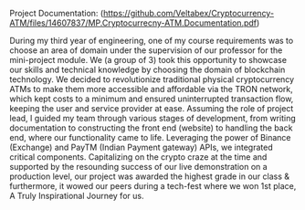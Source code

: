 Project Documentation: (https://github.com/Veltabex/Cryptocurrency-ATM/files/14607837/MP.Cryptocurrecny-ATM.Documentation.pdf)


During my third year of engineering, one of my course requirements was to choose an area of domain under the supervision of our professor for the mini-project module.
We (a group of 3) took this opportunity to showcase our skills and technical knowledge by choosing the domain of blockchain technology. We decided to revolutionize traditional physical cryptocurrency ATMs to make them more accessible and affordable via the TRON network, which kept costs to a minimum and ensured uninterrupted transaction flow, keeping the user and service provider at ease.
Assuming the role of project lead, I guided my team through various stages of development, from writing documentation to constructing the front end (website) to handling the back end, where our functionality came to life. Leveraging the power of Binance (Exchange) and PayTM (Indian Payment gateway) APIs, we integrated critical components.
Capitalizing on the crypto craze at the time and supported by the resounding success of our live demonstration on a production level, our project was awarded the highest grade in our class & furthermore, it wowed our peers during a tech-fest where we won 1st place, A Truly Inspirational Journey for us.
